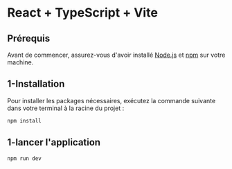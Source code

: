 # React + TypeScript + Vite




## Prérequis

Avant de commencer, assurez-vous d'avoir installé [Node.js](https://nodejs.org/) et [npm](https://www.npmjs.com/) sur votre machine.

## 1-Installation

Pour installer les packages nécessaires, exécutez la commande suivante dans votre terminal à la racine du projet :

```bash
npm install
```

## 1-lancer l'application

```bash
npm run dev
```
